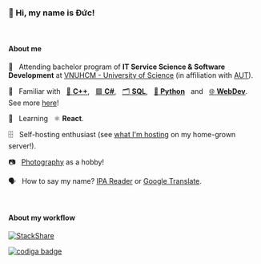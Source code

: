 ### 👋 Hi, my name is Đức!

&nbsp;

#### About me

:school: &nbsp; Attending bachelor program of **IT Service Science & Software Development** at [VNUHCM - University of Science](https://en.hcmus.edu.vn/) (in affiliation with [AUT](https://www.aut.ac.nz/)).

:mechanical_arm: &nbsp; Familiar with &nbsp; [:large_blue_circle: **C++**](https://github.com/itsdmd/University/tree/1.2/CS104/exc/L), &nbsp; [:purple_square: **C#**](https://github.com/itsdmd/University/tree/2.1/CS202/T/final/FinalProject),  &nbsp; [:card_index_dividers: **SQL**](https://github.com/itsdmd/University/tree/2.2/CS203/L), &nbsp; [:snake: **Python**](https://github.com/itsdmd/cymuk) &nbsp; and &nbsp; [:globe_with_meridians: **WebDev**](https://github.com/itsdmd/CS201-Final). &nbsp; See more [here](https://stackshare.io/itsdmd/familiar)!

:beginner: &nbsp; Learning &nbsp; :atom_symbol: **React**.

:file_cabinet: &nbsp; Self-hosting enthusiast (see [what I'm hosting](https://dash.itsdmd.com) on my home-grown server!).

:camera: &nbsp; [Photography](https://500px.com/p/itsdmd) as a hobby!

:speaking_head: &nbsp; How to say my name? [IPA Reader](http://ipa-reader.xyz/?text=%C9%97%C9%AF%CB%A7%CB%A5k&voice=Brian) or [Google Translate](https://translate.tiekoetter.com/api/tts/?engine=google&lang=vi&text=%C4%91%E1%BB%A9c).

&nbsp;

#### About my workflow

[![StackShare](http://img.shields.io/badge/tech-stack-0690fa.svg?style=flat)](https://stackshare.io/itsdmd/daily-drivers)

<a href="https://app.codiga.io/hub/user/github">
   <img src="https://api.codiga.io/public/badge/user/github/itsdmd?style=dark" alt="codiga badge" />
</a>

